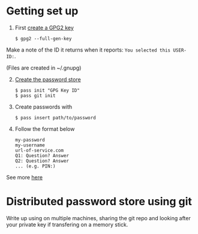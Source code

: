 # Getting set up

1. First [create a GPG2 key](https://fedoraproject.org/wiki/Creating_GPG_Keys)

    `$ gpg2 --full-gen-key`

Make a note of the ID it returns when it reports: `You selected this USER-ID:`.

(Files are created in ~/.gnupg)

2. [Create the password store](https://www.passwordstore.org)

    ```
    $ pass init "GPG Key ID"
    $ pass git init
    ```

3. Create passwords with

    `$ pass insert path/to/password`

4. Follow the format below

    ```
    my-password
    my-username
    url-of-service.com
    Q1: Question? Answer
    Q2: Question? Answer
    ... (e.g. PIN:)
    ```

See more [here](https://git.zx2c4.com/password-store/about/)


# Distributed password store using git

Write up using on multiple machines, sharing the git repo and looking after your private key if transfering on a memory stick.
